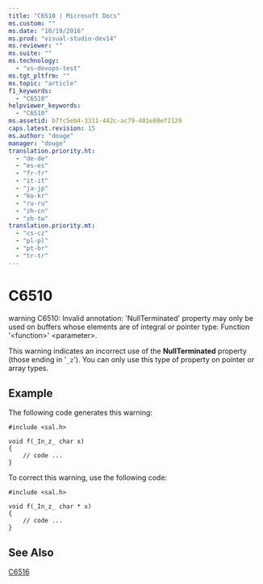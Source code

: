 ```yaml
---
title: "C6510 | Microsoft Docs"
ms.custom: ""
ms.date: "10/19/2016"
ms.prod: "visual-studio-dev14"
ms.reviewer: ""
ms.suite: ""
ms.technology: 
  - "vs-devops-test"
ms.tgt_pltfrm: ""
ms.topic: "article"
f1_keywords: 
  - "C6510"
helpviewer_keywords: 
  - "C6510"
ms.assetid: b7fc5eb4-3311-442c-ac79-401e88ef2129
caps.latest.revision: 15
ms.author: "douge"
manager: "douge"
translation.priority.ht: 
  - "de-de"
  - "es-es"
  - "fr-fr"
  - "it-it"
  - "ja-jp"
  - "ko-kr"
  - "ru-ru"
  - "zh-cn"
  - "zh-tw"
translation.priority.mt: 
  - "cs-cz"
  - "pl-pl"
  - "pt-br"
  - "tr-tr"
---
```

# C6510
warning C6510: Invalid annotation: 'NullTerminated' property may only be used on buffers whose elements are of integral or pointer type: Function '\<function>' \<parameter>.  
  
 This warning indicates an incorrect use of the **NullTerminated** property (those ending in '`_z`'). You can only use this type of property on pointer or array types.  
  
## Example  
 The following code generates this warning:  
  
```  
#include <sal.h>  
  
void f(_In_z_ char x)  
{  
    // code ...  
}  
```  
  
 To correct this warning, use the following code:  
  
```  
#include <sal.h>  
  
void f(_In_z_ char * x)  
{  
    // code ...  
}  
```  
  
## See Also  
 [C6516](../code-quality/c6516.md)